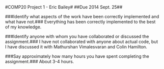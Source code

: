 #COMP20 Project 1 - Eric Bailey#
##Due 2014 Sept. 25##

###Identify what aspects of the work have been correctly implemented and what have not.###
Everything has been correctly implemented to the best of my knowledge.

###Identify anyone with whom you have collaborated or discussed the assignment.###
I have not collaborated with anyone about actual code, but I have discussed it with Mathurshan Vimalesvaran and Colin Hamilton.

###Say approximately how many hours you have spent completing the assignment.###
About 3-4 hours.

